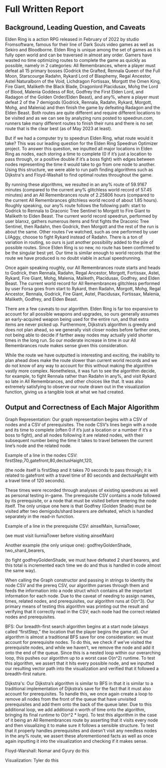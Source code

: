 # Full Written Report

## Background, Leading Question, and Caveats

Elden Ring is a action RPG released in February of 2022 by studio Fromsoftware, famous for their line of Dark Souls video games as well as Sekiro and Bloodborne. Elden Ring is unique among the set of games as it is fully open world and can be traversed in almost any order. Gamers have wasted no time optimizing routes to complete the game as quickly as possible, namely in 2 categories: All Remembrances, where a player must defeat all 15 primary bosses (Godrick the Grafted, Rennala Queen of the Full Moon, Starscourge Radahn, Rykard Lord of Blasphemy, Regal Ancestor, Astel Naturalborn of the Void, Lichdragon Fortissax, Morgott the Omen King, Fire Giant, Maliketh the Black Blade, Dragonlord Placidusax, Mohg the Lord of Blood, Malenia Goddess of Rot, Godfrey the First Elden Lord, and Radagon of the Golden Order/Elden Beast), and any%, where a player must defeat 2 of the 7 demigods (Godrick, Rennala, Radahn, Rykard, Morgott, Mohg, and Malenia) and then finish the game by defeating Radagon and the Elden Beast. Both routes are quite different and require different locations to be visited and as we can see by analyzing runs posted to speedrun.com, runners take many different routes to finish their runs and there is no set route that is the clear best (as of May 2023 at least).

But if we had a computer try to speedrun Elden Ring, what route would it take? This was our leading question for the Elden Ring Speedrun Optimizer project. To answer this question, we inputted all major locations in Elden Ring as nodes, each storing a time to complete (0 if it’s just a location to pass through, or a positive double if it’s a boss fight) with edges between nodes representing the time it would take to go from one node to another. Using this structure, we were able to run path finding algorithms such as Dijkstra's and Floyd-Washall to find optimal routes throughout the game.

By running these algorithms, we resulted in an any% route of 59.9167 minutes (compared to the current any% glitchless world record of 57.45 minutes) and an All Remembrances route of 2.25806 hours (compared to the current All Remembrances glitchless world record of about 1.85 hours). 
Roughly speaking, our any% route follows the following path: start to Godrick to Rennala to Draconic Tree Sentinel to Morgott to Fire Giant to Maliketh to Elden Beast. The current world record speedrun, performed by user blanxz, gathers numerous items and first fights the Draconic Tree Sentinel, then Radahn, then Godrick, then Morgott and the rest of the run is about the same. Other routes I’ve watched, such as one performed by user LilAggy, choose to fight Rykard instead of Radahn. There is a ton of variation in routing, so ours is just another possibility added to the pile of possible routes. Since Elden Ring is so new, no route has been confirmed to be the singular best yet. Our time is similar enough to world records that the route we have produced is no doubt viable in actual speedrunning.

Once again speaking roughly, our All Remembrances route starts and heads to Godrick, then Rennala, Radahn, Regal Ancestor, Morgott, Fortissax, Astel, Rykard, Fire Giant, Mohg, Malenia, Maliketh, Placidusax, Godfrey, and Elden Beast. The current world record for All Remembrances glitchless performed by user Forsa goes from start to Rykard, then Radahn, Morgott, Mohg, Regal Ancestor, Rennala, Godrick, Fire Giant, Astel, Placidusax, Fortissax, Malenia, Maliketh, Godfrey, and Elden Beast. 

There are a few caveats to our algorithm. Elden Ring is far too expansive to account for all possible weapons and upgrades, so ours generally assumes an early-acquired weapon being used for the entire run, and that extra items are never picked up. Furthermore, Dijkstra’s algorithm is greedy and does not plan ahead, so we generally visit closer nodes before farther ones, not being able to decide if farther away nodes may actually yield shorter times in the long run. So our moderate increase in time in our All Remembrances route makes sense given this consideration.

While the route we have outputted is interesting and exciting, the inability to plan ahead does make the route slower than current world records and we do not know of any way to account for this without making the algorithm vastly more complex. Nonetheless, it was fun to see the algorithm decide, for example, to fight Rennala rather than Radahn in any%, and visit Rykard so late in All Remembrances, and other choices like that. It was also extremely satisfying to observe our route drawn out in the visualization function, giving us a tangible look at what we had created. 

## Output and Correctness of Each Major Algorithm

Graph Representation: Our graph representation begins with a CSV of nodes and a CSV of prerequisites. The node CSV’s lines begin with a node and its time to complete (often 0 if it’s just a location or a number if it’s a boss to fight), and all nodes following it are related nodes, with their subsequent number being the time it takes to travel between the current line’s node and the related node. 

Example of a line in the nodes CSV: firstStep,70,gatefront,80,dectusHaight,120,

(the node itself is firstStep and it takes 70 seconds to pass through; it is related to gatefront with a travel time of 80 seconds and dectusHaight with a travel time of 120 seconds).

These times were recorded through analyses of existing speedruns as well as personal testing in-game. The prerequisite CSV contains a node followed by its prerequisite, or a node that must be visited before entering the node itself. The only unique one here is that Godfrey (Golden Shade) must be visited after two demigods/shard bearers are defeated, which is handled separately in the read-in function.

Example of a line in the prerequisite CSV: ainselMain, liurniaTower,

(we must visit liurniaTower before visiting ainselMain)

Another example (the only unique one): godfreyGoldenShade, two_shard_bearers,

(to fight godfreyGoldenShade, we must have defeated 2 shard bearers, and this total is incremented each time we do and thus is handled in code almost the same way). 

When calling the Graph constructor and passing in strings to identity the node CSV and the prereq CSV, our algorithm parses through them and feeds the information into a node struct which contains all the important information for each node. Due to the caveat of needing to assign names, times, related nodes, and prerequisites, our algorithm runs at O(n^3). Our primary means of testing this algorithm was printing out the result and verifying that it correctly read in the CSV; each node had the correct related nodes and prerequisites. 

BFS: Our breadth-first search algorithm begins at a start node (always called “firstStep,” the location that the player begins the game at). Our algorithm is almost a traditional BFS save for one consideration: we must account for prerequisite nodes. To do this, we check if we’ve visited the prerequisite nodes, and while we haven’t, we remove the node and add it onto the end of the queue. Since this is a nested loop within our overarching loop, this pushes our algorithm up to a worst case O(n^2) runtime. To test this algorithm, we assert that it hits every possible node, and we inputted our resulting vector path into the visualization and verified that it followed a breadth-first nature. 

Dijkstra's: Our Dijkstra’s algorithm is similar to BFS in that it is similar to a traditional implementation of Dijkstra’s save for the fact that it must also account for prerequisites. To handle this, we once again create a loop to remove all nodes from the front of the queue that have unvisited prerequisites and add them onto the back of the queue later. Due to this additional loop, we add additional n worth of time onto the algorithm, bringing its final runtime to O(n^2 * logn). To test this algorithm in the case of it being an All Remembrances route by asserting that it visits every node and then visualizing it to make sure it follows a sensible structure. To test that it properly handles prerequisites and doesn't visit any needless nodes in the any% route, we assert these aforementioned facts as well as once again inputting it into the visualization and checking if it makes sense.

Floyd-Warshall: Nomar and Gyury do this

Visualization: Tyler do this
